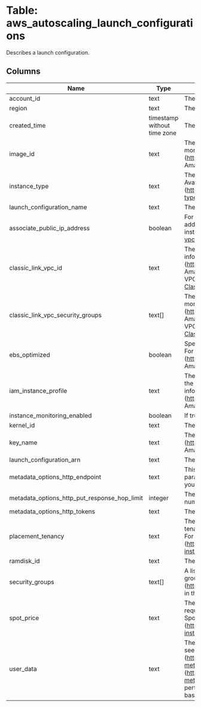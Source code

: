 
# Table: aws_autoscaling_launch_configurations
Describes a launch configuration.
## Columns
| Name        | Type           | Description  |
| ------------- | ------------- | -----  |
|account_id|text|The AWS Account ID of the resource.|
|region|text|The AWS Region of the resource.|
|created_time|timestamp without time zone|The creation date and time for the launch configuration.|
|image_id|text|The ID of the Amazon Machine Image (AMI) to use to launch your EC2 instances. For more information, see Finding an AMI (https://docs.aws.amazon.com/AWSEC2/latest/UserGuide/finding-an-ami.html) in the Amazon EC2 User Guide for Linux Instances.|
|instance_type|text|The instance type for the instances. For information about available instance types, see Available Instance Types (https://docs.aws.amazon.com/AWSEC2/latest/UserGuide/instance-types.html#AvailableInstanceTypes) in the Amazon EC2 User Guide for Linux Instances.|
|launch_configuration_name|text|The name of the launch configuration.|
|associate_public_ip_address|boolean|For Auto Scaling groups that are running in a VPC, specifies whether to assign a public IP address to the group's instances. For more information, see Launching Auto Scaling instances in a VPC (https://docs.aws.amazon.com/autoscaling/ec2/userguide/asg-in-vpc.html) in the Amazon EC2 Auto Scaling User Guide.|
|classic_link_vpc_id|text|The ID of a ClassicLink-enabled VPC to link your EC2-Classic instances to. For more information, see ClassicLink (https://docs.aws.amazon.com/AWSEC2/latest/UserGuide/vpc-classiclink.html) in the Amazon EC2 User Guide for Linux Instances and Linking EC2-Classic instances to a VPC (https://docs.aws.amazon.com/autoscaling/ec2/userguide/asg-in-vpc.html#as-ClassicLink) in the Amazon EC2 Auto Scaling User Guide.|
|classic_link_vpc_security_groups|text[]|The IDs of one or more security groups for the VPC specified in ClassicLinkVPCId. For more information, see ClassicLink (https://docs.aws.amazon.com/AWSEC2/latest/UserGuide/vpc-classiclink.html) in the Amazon EC2 User Guide for Linux Instances and Linking EC2-Classic instances to a VPC (https://docs.aws.amazon.com/autoscaling/ec2/userguide/asg-in-vpc.html#as-ClassicLink) in the Amazon EC2 Auto Scaling User Guide.|
|ebs_optimized|boolean|Specifies whether the launch configuration is optimized for EBS I/O (true) or not (false). For more information, see Amazon EBS-Optimized Instances (https://docs.aws.amazon.com/AWSEC2/latest/UserGuide/EBSOptimized.html) in the Amazon EC2 User Guide for Linux Instances.|
|iam_instance_profile|text|The name or the Amazon Resource Name (ARN) of the instance profile associated with the IAM role for the instance. The instance profile contains the IAM role. For more information, see IAM role for applications that run on Amazon EC2 instances (https://docs.aws.amazon.com/autoscaling/ec2/userguide/us-iam-role.html) in the Amazon EC2 Auto Scaling User Guide.|
|instance_monitoring_enabled|boolean|If true, detailed monitoring is enabled. Otherwise, basic monitoring is enabled.|
|kernel_id|text|The ID of the kernel associated with the AMI.|
|key_name|text|The name of the key pair. For more information, see Amazon EC2 Key Pairs (https://docs.aws.amazon.com/AWSEC2/latest/UserGuide/ec2-key-pairs.html) in the Amazon EC2 User Guide for Linux Instances.|
|launch_configuration_arn|text|The Amazon Resource Name (ARN) of the launch configuration.|
|metadata_options_http_endpoint|text|This parameter enables or disables the HTTP metadata endpoint on your instances. If the parameter is not specified, the default state is enabled. If you specify a value of disabled, you will not be able to access your instance metadata.|
|metadata_options_http_put_response_hop_limit|integer|The desired HTTP PUT response hop limit for instance metadata requests. The larger the number, the further instance metadata requests can travel. Default: 1|
|metadata_options_http_tokens|text|The state of token usage for your instance metadata requests.|
|placement_tenancy|text|The tenancy of the instance, either default or dedicated. An instance with dedicated tenancy runs on isolated, single-tenant hardware and can only be launched into a VPC. For more information, see Configuring instance tenancy with Amazon EC2 Auto Scaling (https://docs.aws.amazon.com/autoscaling/ec2/userguide/auto-scaling-dedicated-instances.html) in the Amazon EC2 Auto Scaling User Guide.|
|ramdisk_id|text|The ID of the RAM disk associated with the AMI.|
|security_groups|text[]|A list that contains the security groups to assign to the instances in the Auto Scaling group. For more information, see Security Groups for Your VPC (https://docs.aws.amazon.com/AmazonVPC/latest/UserGuide/VPC_SecurityGroups.html) in the Amazon Virtual Private Cloud User Guide.|
|spot_price|text|The maximum hourly price to be paid for any Spot Instance launched to fulfill the request. Spot Instances are launched when the price you specify exceeds the current Spot price. For more information, see Requesting Spot Instances (https://docs.aws.amazon.com/autoscaling/ec2/userguide/asg-launch-spot-instances.html) in the Amazon EC2 Auto Scaling User Guide.|
|user_data|text|The user data to make available to the launched EC2 instances. For more information, see Instance metadata and user data (https://docs.aws.amazon.com/AWSEC2/latest/UserGuide/ec2-instance-metadata.html) (Linux) and Instance metadata and user data (https://docs.aws.amazon.com/AWSEC2/latest/WindowsGuide/ec2-instance-metadata.html) (Windows). If you are using a command line tool, base64-encoding is performed for you, and you can load the text from a file. Otherwise, you must provide base64-encoded text. User data is limited to 16 KB.|
